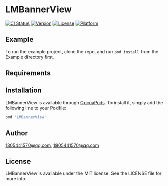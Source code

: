 # LMBannerView

[![CI Status](https://img.shields.io/travis/1805441570@qq.com/LMBannerView.svg?style=flat)](https://travis-ci.org/1805441570@qq.com/LMBannerView)
[![Version](https://img.shields.io/cocoapods/v/LMBannerView.svg?style=flat)](https://cocoapods.org/pods/LMBannerView)
[![License](https://img.shields.io/cocoapods/l/LMBannerView.svg?style=flat)](https://cocoapods.org/pods/LMBannerView)
[![Platform](https://img.shields.io/cocoapods/p/LMBannerView.svg?style=flat)](https://cocoapods.org/pods/LMBannerView)

## Example

To run the example project, clone the repo, and run `pod install` from the Example directory first.

## Requirements

## Installation

LMBannerView is available through [CocoaPods](https://cocoapods.org). To install
it, simply add the following line to your Podfile:

```ruby
pod 'LMBannerView'
```

## Author

1805441570@qq.com, 1805441570@qq.com

## License

LMBannerView is available under the MIT license. See the LICENSE file for more info.
